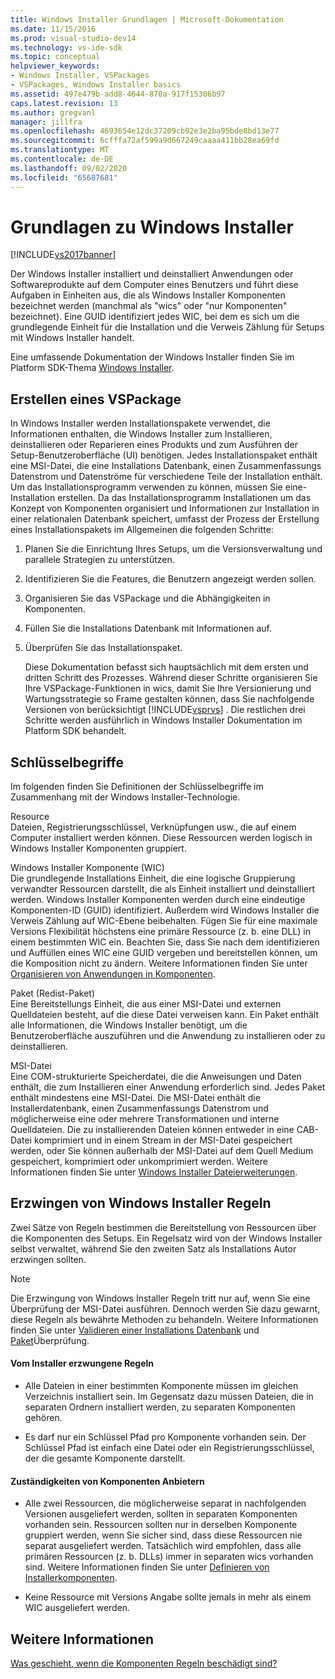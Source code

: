 ```yaml
---
title: Windows Installer Grundlagen | Microsoft-Dokumentation
ms.date: 11/15/2016
ms.prod: visual-studio-dev14
ms.technology: vs-ide-sdk
ms.topic: conceptual
helpviewer_keywords:
- Windows Installer, VSPackages
- VSPackages, Windows Installer basics
ms.assetid: 497e479b-add8-4644-870a-917f15306b97
caps.latest.revision: 13
ms.author: gregvanl
manager: jillfra
ms.openlocfilehash: 4693654e12dc37209cb92e3e2ba95bde8bd13e77
ms.sourcegitcommit: 6cfffa72af599a9d667249caaaa411bb28ea69fd
ms.translationtype: MT
ms.contentlocale: de-DE
ms.lasthandoff: 09/02/2020
ms.locfileid: "65687681"
---
```

# <a name="windows-installer-basics"></a>Grundlagen zu Windows Installer
[!INCLUDE[vs2017banner](../../includes/vs2017banner.md)]

Der Windows Installer installiert und deinstalliert Anwendungen oder Softwareprodukte auf dem Computer eines Benutzers und führt diese Aufgaben in Einheiten aus, die als Windows Installer Komponenten bezeichnet werden (manchmal als "wics" oder "nur Komponenten" bezeichnet). Eine GUID identifiziert jedes WIC, bei dem es sich um die grundlegende Einheit für die Installation und die Verweis Zählung für Setups mit Windows Installer handelt.  
  
 Eine umfassende Dokumentation der Windows Installer finden Sie im Platform SDK-Thema [Windows Installer](/previous-versions/2kt85ked(v=vs.120)).  
  
## <a name="authoring-a-vspackage"></a>Erstellen eines VSPackage  
 In Windows Installer werden Installationspakete verwendet, die Informationen enthalten, die Windows Installer zum Installieren, deinstallieren oder Reparieren eines Produkts und zum Ausführen der Setup-Benutzeroberfläche (UI) benötigen. Jedes Installationspaket enthält eine MSI-Datei, die eine Installations Datenbank, einen Zusammenfassungs Datenstrom und Datenströme für verschiedene Teile der Installation enthält. Um das Installationsprogramm verwenden zu können, müssen Sie eine-Installation erstellen. Da das Installationsprogramm Installationen um das Konzept von Komponenten organisiert und Informationen zur Installation in einer relationalen Datenbank speichert, umfasst der Prozess der Erstellung eines Installationspakets im Allgemeinen die folgenden Schritte:  
  
1. Planen Sie die Einrichtung Ihres Setups, um die Versionsverwaltung und parallele Strategien zu unterstützen.  
  
2. Identifizieren Sie die Features, die Benutzern angezeigt werden sollen.  
  
3. Organisieren Sie das VSPackage und die Abhängigkeiten in Komponenten.  
  
4. Füllen Sie die Installations Datenbank mit Informationen auf.  
  
5. Überprüfen Sie das Installationspaket.  
  
   Diese Dokumentation befasst sich hauptsächlich mit dem ersten und dritten Schritt des Prozesses. Während dieser Schritte organisieren Sie Ihre VSPackage-Funktionen in wics, damit Sie Ihre Versionierung und Wartungsstrategie so Frame gestalten können, dass Sie nachfolgende Versionen von berücksichtigt [!INCLUDE[vsprvs](../../includes/vsprvs-md.md)] . Die restlichen drei Schritte werden ausführlich in Windows Installer Dokumentation im Platform SDK behandelt.  
  
## <a name="key-terms"></a>Schlüsselbegriffe  
 Im folgenden finden Sie Definitionen der Schlüsselbegriffe im Zusammenhang mit der Windows Installer-Technologie.  
  
 Resource  
 Dateien, Registrierungsschlüssel, Verknüpfungen usw., die auf einem Computer installiert werden können. Diese Ressourcen werden logisch in Windows Installer Komponenten gruppiert.  
  
 Windows Installer Komponente (WIC)  
 Die grundlegende Installations Einheit, die eine logische Gruppierung verwandter Ressourcen darstellt, die als Einheit installiert und deinstalliert werden. Windows Installer Komponenten werden durch eine eindeutige Komponenten-ID (GUID) identifiziert. Außerdem wird Windows Installer die Verweis Zählung auf WIC-Ebene beibehalten. Fügen Sie für eine maximale Versions Flexibilität höchstens eine primäre Ressource (z. b. eine DLL) in einem bestimmten WIC ein. Beachten Sie, dass Sie nach dem identifizieren und Auffüllen eines WIC eine GUID vergeben und bereitstellen können, um die Komposition nicht zu ändern. Weitere Informationen finden Sie unter [Organisieren von Anwendungen in Komponenten](https://msdn.microsoft.com/library/aa370561.aspx).  
  
 Paket (Redist-Paket)  
 Eine Bereitstellungs Einheit, die aus einer MSI-Datei und externen Quelldateien besteht, auf die diese Datei verweisen kann. Ein Paket enthält alle Informationen, die Windows Installer benötigt, um die Benutzeroberfläche auszuführen und die Anwendung zu installieren oder zu deinstallieren.  
  
 MSI-Datei  
 Eine COM-strukturierte Speicherdatei, die die Anweisungen und Daten enthält, die zum Installieren einer Anwendung erforderlich sind. Jedes Paket enthält mindestens eine MSI-Datei. Die MSI-Datei enthält die Installerdatenbank, einen Zusammenfassungs Datenstrom und möglicherweise eine oder mehrere Transformationen und interne Quelldateien. Die zu installierenden Dateien können entweder in eine CAB-Datei komprimiert und in einem Stream in der MSI-Datei gespeichert werden, oder Sie können außerhalb der MSI-Datei auf dem Quell Medium gespeichert, komprimiert oder unkomprimiert werden. Weitere Informationen finden Sie unter [Windows Installer Dateierweiterungen](https://msdn.microsoft.com/library/aa372842\(VS.85\).aspx).  
  
## <a name="windows-installer-rules-enforcement"></a>Erzwingen von Windows Installer Regeln  
 Zwei Sätze von Regeln bestimmen die Bereitstellung von Ressourcen über die Komponenten des Setups. Ein Regelsatz wird von der Windows Installer selbst verwaltet, während Sie den zweiten Satz als Installations Autor erzwingen sollten.  
  
> [!NOTE]
> Die Erzwingung von Windows Installer Regeln tritt nur auf, wenn Sie eine Überprüfung der MSI-Datei ausführen. Dennoch werden Sie dazu gewarnt, diese Regeln als bewährte Methoden zu behandeln. Weitere Informationen finden Sie unter [Validieren einer Installations Datenbank](https://msdn.microsoft.com/library/aa372477\(VS.85\).aspx) und [Paket](https://msdn.microsoft.com/library/aa370569\(VS.85\).aspx)Überprüfung.  
  
#### <a name="installer-enforced-rules"></a>Vom Installer erzwungene Regeln  
  
- Alle Dateien in einer bestimmten Komponente müssen im gleichen Verzeichnis installiert sein. Im Gegensatz dazu müssen Dateien, die in separaten Ordnern installiert werden, zu separaten Komponenten gehören.  
  
- Es darf nur ein Schlüssel Pfad pro Komponente vorhanden sein. Der Schlüssel Pfad ist einfach eine Datei oder ein Registrierungsschlüssel, der die gesamte Komponente darstellt.  
  
#### <a name="component-provider-responsibilities"></a>Zuständigkeiten von Komponenten Anbietern  
  
- Alle zwei Ressourcen, die möglicherweise separat in nachfolgenden Versionen ausgeliefert werden, sollten in separaten Komponenten vorhanden sein. Ressourcen sollten nur in derselben Komponente gruppiert werden, wenn Sie sicher sind, dass diese Ressourcen nie separat ausgeliefert werden. Tatsächlich wird empfohlen, dass alle primären Ressourcen (z. b. DLLs) immer in separaten wics vorhanden sind. Weitere Informationen finden Sie unter [Definieren von Installerkomponenten](https://msdn.microsoft.com/library/aa368269\(VS.85\).aspx).  
  
- Keine Ressource mit Versions Angabe sollte jemals in mehr als einem WIC ausgeliefert werden.  
  
## <a name="see-also"></a>Weitere Informationen  
 [Was geschieht, wenn die Komponenten Regeln beschädigt sind?](https://msdn.microsoft.com/library/aa372795\(VS.85\).aspx)
